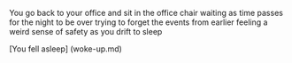 You go back to your office and sit in the office chair waiting as time passes for the night to be over trying to forget the events from earlier feeling a weird sense of safety as you drift to sleep

[You fell asleep] (woke-up.md)


